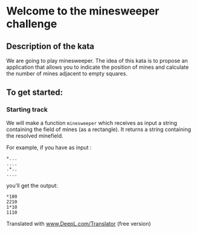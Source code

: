 # Welcome to the minesweeper challenge

## Description of the kata
We are going to play minesweeper. The idea of this kata is to propose an application that allows you to indicate the position of mines and calculate the number of mines adjacent to empty squares.

## To get started: 

### Starting track
We will make a function `minesweeper` which receives as input a string containing the field of mines (as a rectangle). It returns a string containing the resolved minefield.

For example, if you have as input : 
```
*...
....
.*..
....
```

you'll get the output: 
```
*100
2210
1*10
1110
```

Translated with www.DeepL.com/Translator (free version)